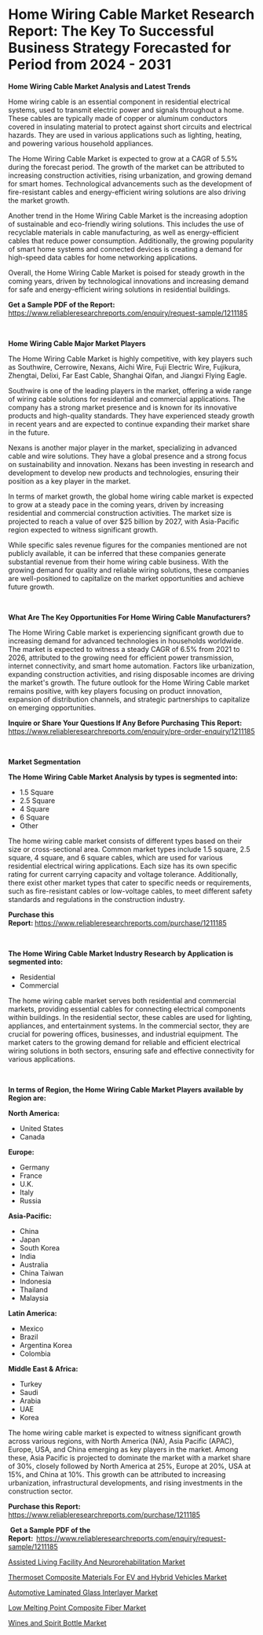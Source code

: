 <p><h1>Home Wiring Cable Market Research Report: The Key To Successful Business Strategy Forecasted for Period from 2024 - 2031</h1></p><p><strong>Home Wiring Cable Market Analysis and Latest Trends</strong></p>
<p><p>Home wiring cable is an essential component in residential electrical systems, used to transmit electric power and signals throughout a home. These cables are typically made of copper or aluminum conductors covered in insulating material to protect against short circuits and electrical hazards. They are used in various applications such as lighting, heating, and powering various household appliances.</p><p>The Home Wiring Cable Market is expected to grow at a CAGR of 5.5% during the forecast period. The growth of the market can be attributed to increasing construction activities, rising urbanization, and growing demand for smart homes. Technological advancements such as the development of fire-resistant cables and energy-efficient wiring solutions are also driving the market growth.</p><p>Another trend in the Home Wiring Cable Market is the increasing adoption of sustainable and eco-friendly wiring solutions. This includes the use of recyclable materials in cable manufacturing, as well as energy-efficient cables that reduce power consumption. Additionally, the growing popularity of smart home systems and connected devices is creating a demand for high-speed data cables for home networking applications.</p><p>Overall, the Home Wiring Cable Market is poised for steady growth in the coming years, driven by technological innovations and increasing demand for safe and energy-efficient wiring solutions in residential buildings.</p></p>
<p><strong>Get a Sample PDF of the Report:&nbsp;</strong> <a href="https://www.reliableresearchreports.com/enquiry/request-sample/1211185">https://www.reliableresearchreports.com/enquiry/request-sample/1211185</a></p>
<p>&nbsp;</p>
<p><strong>Home Wiring Cable Major Market Players</strong></p>
<p><p>The Home Wiring Cable Market is highly competitive, with key players such as Southwire, Cerrowire, Nexans, Aichi Wire, Fuji Electric Wire, Fujikura, Zhengtai, Delixi, Far East Cable, Shanghai Qifan, and Jiangxi Flying Eagle. </p><p>Southwire is one of the leading players in the market, offering a wide range of wiring cable solutions for residential and commercial applications. The company has a strong market presence and is known for its innovative products and high-quality standards. They have experienced steady growth in recent years and are expected to continue expanding their market share in the future.</p><p>Nexans is another major player in the market, specializing in advanced cable and wire solutions. They have a global presence and a strong focus on sustainability and innovation. Nexans has been investing in research and development to develop new products and technologies, ensuring their position as a key player in the market.</p><p>In terms of market growth, the global home wiring cable market is expected to grow at a steady pace in the coming years, driven by increasing residential and commercial construction activities. The market size is projected to reach a value of over $25 billion by 2027, with Asia-Pacific region expected to witness significant growth.</p><p>While specific sales revenue figures for the companies mentioned are not publicly available, it can be inferred that these companies generate substantial revenue from their home wiring cable business. With the growing demand for quality and reliable wiring solutions, these companies are well-positioned to capitalize on the market opportunities and achieve future growth.</p></p>
<p>&nbsp;</p>
<p><strong>What Are The Key Opportunities For Home Wiring Cable Manufacturers?</strong></p>
<p><p>The Home Wiring Cable market is experiencing significant growth due to increasing demand for advanced technologies in households worldwide. The market is expected to witness a steady CAGR of 6.5% from 2021 to 2026, attributed to the growing need for efficient power transmission, internet connectivity, and smart home automation. Factors like urbanization, expanding construction activities, and rising disposable incomes are driving the market's growth. The future outlook for the Home Wiring Cable market remains positive, with key players focusing on product innovation, expansion of distribution channels, and strategic partnerships to capitalize on emerging opportunities.</p></p>
<p><strong>Inquire or Share Your Questions If Any Before Purchasing This Report:</strong> <a href="https://www.reliableresearchreports.com/enquiry/pre-order-enquiry/1211185">https://www.reliableresearchreports.com/enquiry/pre-order-enquiry/1211185</a></p>
<p>&nbsp;</p>
<p><strong>Market Segmentation</strong></p>
<p><strong>The Home Wiring Cable Market Analysis by types is segmented into:</strong></p>
<p><ul><li>1.5 Square</li><li>2.5 Square</li><li>4 Square</li><li>6 Square</li><li>Other</li></ul></p>
<p><p>The home wiring cable market consists of different types based on their size or cross-sectional area. Common market types include 1.5 square, 2.5 square, 4 square, and 6 square cables, which are used for various residential electrical wiring applications. Each size has its own specific rating for current carrying capacity and voltage tolerance. Additionally, there exist other market types that cater to specific needs or requirements, such as fire-resistant cables or low-voltage cables, to meet different safety standards and regulations in the construction industry.</p></p>
<p><strong>Purchase this Report:&nbsp;</strong><a href="https://www.reliableresearchreports.com/purchase/1211185">https://www.reliableresearchreports.com/purchase/1211185</a></p>
<p>&nbsp;</p>
<p><strong>The Home Wiring Cable Market Industry Research by Application is segmented into:</strong></p>
<p><ul><li>Residential</li><li>Commercial</li></ul></p>
<p><p>The home wiring cable market serves both residential and commercial markets, providing essential cables for connecting electrical components within buildings. In the residential sector, these cables are used for lighting, appliances, and entertainment systems. In the commercial sector, they are crucial for powering offices, businesses, and industrial equipment. The market caters to the growing demand for reliable and efficient electrical wiring solutions in both sectors, ensuring safe and effective connectivity for various applications.</p></p>
<p>&nbsp;</p>
<p><strong>In terms of Region, the Home Wiring Cable Market Players available by Region are:</strong></p>
<p>
    <p> <strong> North America: </strong>
        <ul>
            <li>United States</li>
            <li>Canada</li>
        </ul>
        </p> 
    <p> <strong> Europe: </strong>
        <ul>
            <li>Germany</li>
            <li>France</li>
            <li>U.K.</li>
            <li>Italy</li>
            <li>Russia</li>
        </ul>
        </p> 
    <p> <strong> Asia-Pacific: </strong>
        <ul>
            <li>China</li>
            <li>Japan</li>
            <li>South Korea</li>
            <li>India</li>
            <li>Australia</li>
            <li>China Taiwan</li>
            <li>Indonesia</li>
            <li>Thailand</li>
            <li>Malaysia</li>
        </ul>
        </p> 
    <p> <strong> Latin America: </strong>
        <ul>
            <li>Mexico</li>
            <li>Brazil</li>
            <li>Argentina Korea</li>
            <li>Colombia</li>
        </ul>
        </p> 
    <p> <strong> Middle East & Africa: </strong>
        <ul>
            <li>Turkey</li>
            <li>Saudi</li>
            <li>Arabia</li>
            <li>UAE</li>
            <li>Korea</li>
        </ul>
    </p>
    </p>
<p><p>The home wiring cable market is expected to witness significant growth across various regions, with North America (NA), Asia Pacific (APAC), Europe, USA, and China emerging as key players in the market. Among these, Asia Pacific is projected to dominate the market with a market share of 30%, closely followed by North America at 25%, Europe at 20%, USA at 15%, and China at 10%. This growth can be attributed to increasing urbanization, infrastructural developments, and rising investments in the construction sector.</p></p>
<p><strong>Purchase this Report: </strong><a href="https://www.reliableresearchreports.com/purchase/1211185">https://www.reliableresearchreports.com/purchase/1211185</a></p>
<p>&nbsp;<strong>Get a Sample PDF of the Report:&nbsp;&nbsp;</strong><a href="https://www.reliableresearchreports.com/enquiry/request-sample/1211185">https://www.reliableresearchreports.com/enquiry/request-sample/1211185</a></p>
<p><strong></strong></p>
<p><p><a href="https://medium.com/@karenglover656/assisted-living-facility-and-neurorehabilitation-nbsp-market-focuses-on-market-share-size-and-d806dd5f36f9">Assisted Living Facility And Neurorehabilitation Market</a></p><p><a href="https://medium.com/@norvalolson/thermoset-composite-materials-for-ev-and-hybrid-vehicles-market-report-reveals-the-latest-trends-495fc21d8e93">Thermoset Composite Materials For EV and Hybrid Vehicles Market</a></p><p><a href="https://medium.com/@norvalolson/automotive-laminated-glass-interlayer-market-insight-market-trends-growth-forecasted-from-2024-d801471eac95">Automotive Laminated Glass Interlayer Market</a></p><p><a href="https://github.com/pizolina/Market-Research-Report-List-3/blob/main/low-melting-point-composite-fiber-market.md">Low Melting Point Composite Fiber Market</a></p><p><a href="https://github.com/danielneavesallisons03mba/Market-Research-Report-List-1/blob/main/wines-and-spirit-bottle-market.md">Wines and Spirit Bottle Market</a></p></p>